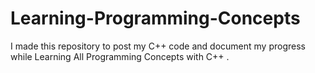 # Learning-Programming-Concepts
I made this repository to post my C++ code  and document my progress while  Learning  All  Programming  Concepts with C++
.
